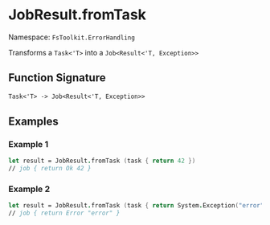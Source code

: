 # JobResult.fromTask

Namespace: `FsToolkit.ErrorHandling`

Transforms a `Task<'T>` into a `Job<Result<'T, Exception>>`

## Function Signature

```fsharp
Task<'T> -> Job<Result<'T, Exception>>
```

## Examples

### Example 1

```fsharp
let result = JobResult.fromTask (task { return 42 })
// job { return Ok 42 }
```

### Example 2

```fsharp
let result = JobResult.fromTask (task { return System.Exception("error") })
// job { return Error "error" }
```
